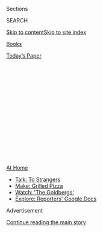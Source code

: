 <div id="app">

<div>

<div>

<div>

<div class="NYTAppHideMasthead css-1q2w90k e1suatyy0">

<div class="section css-ui9rw0 e1suatyy2">

<div class="css-eph4ug er09x8g0">

<div class="css-6n7j50">

</div>

<span class="css-1dv1kvn">Sections</span>

<div class="css-10488qs">

<span class="css-1dv1kvn">SEARCH</span>

</div>

[Skip to content](#site-content)[Skip to site
index](#site-index)

</div>

<div id="masthead-section-label" class="css-1wr3we4 eaxe0e00">

[Books](https://www.nytimes.com/section/books)

</div>

<div class="css-10698na e1huz5gh0">

</div>

</div>

<div id="masthead-bar-one" class="section hasLinks css-15hmgas e1csuq9d3">

<div class="css-uqyvli e1csuq9d0">

</div>

<div class="css-1uqjmks e1csuq9d1">

</div>

<div class="css-9e9ivx">

[](https://myaccount.nytimes.com/auth/login?response_type=cookie&client_id=vi)

</div>

<div class="css-1bvtpon e1csuq9d2">

[Today’s
Paper](https://www.nytimes.com/section/todayspaper)

</div>

</div>

</div>

</div>

<div data-aria-hidden="false">

<div id="site-content" data-role="main">

<div>

<div class="css-1aor85t" style="opacity:0.000000001;z-index:-1;visibility:hidden">

<div class="css-1hqnpie">

<div class="css-epjblv">

<span class="css-17xtcya">[Books](/section/books)</span><span class="css-x15j1o">|</span><span class="css-fwqvlz">‘Every
Work of American Literature Is About Race’: Writers on How We Got
Here</span>

</div>

<div class="css-k008qs">

<div class="css-1iwv8en">

<span class="css-18z7m18"></span>

<div>

</div>

</div>

<span class="css-1n6z4y">https://nyti.ms/3eFgj0w</span>

<div class="css-1705lsu">

<div class="css-4xjgmj">

<div class="css-4skfbu" data-role="toolbar" data-aria-label="Social Media Share buttons, Save button, and Comments Panel with current comment count" data-testid="share-tools">

  - 
  - 
  - 
  - 
    
    <div class="css-6n7j50">
    
    </div>

  - 
  - 

</div>

</div>

</div>

</div>

</div>

</div>

<div id="NYT_TOP_BANNER_REGION" class="css-13pd83m">

<div>

<div id="maps-athome-menu" class="section interactive-content interactive-size-medium css-1edisqu">

<div class="css-17ih8de interactive-body">

<div class="at-home-nav__innerContainer">

<div class="at-home-nav__title">

[At
Home](https://www.nytimes.com/spotlight/at-home?action=click&pgtype=Article&state=default&region=TOP_BANNER&context=at_home_menu)

</div>

  - [Talk: To
    Strangers](https://www.nytimes.com/2020/08/03/well/family/the-benefits-of-talking-to-strangers.html?action=click&pgtype=Article&state=default&region=TOP_BANNER&context=at_home_menu)
  - [Make: Grilled
    Pizza](https://www.nytimes.com/2020/08/01/at-home/coronavirus-make-pizza-on-a-grill.html?action=click&pgtype=Article&state=default&region=TOP_BANNER&context=at_home_menu)
  - [Watch: 'The
    Goldbergs'](https://www.nytimes.com/2020/07/31/arts/television/goldbergs-abc-stream.html?action=click&pgtype=Article&state=default&region=TOP_BANNER&context=at_home_menu)
  - [Explore: Reporters' Google
    Docs](https://www.nytimes.com/interactive/2020/at-home/even-more-reporters-editors-diaries-lists-recommendations.html?action=click&pgtype=Article&state=default&region=TOP_BANNER&context=at_home_menu)

</div>

</div>

</div>

</div>

</div>

<div id="top-wrapper" class="css-1sy8kpn">

<div id="top-slug" class="css-l9onyx">

Advertisement

</div>

[Continue reading the main
story](#after-top)

<div class="ad top-wrapper" style="text-align:center;height:100%;display:block;min-height:250px">

<div id="top" class="place-ad" data-position="top" data-size-key="top">

</div>

</div>

<div id="after-top">

</div>

</div>

<div>

<div id="sponsor-wrapper" class="css-1hyfx7x">

<div id="sponsor-slug" class="css-19vbshk">

Supported by

</div>

[Continue reading the main
story](#after-sponsor)

<div id="sponsor" class="ad sponsor-wrapper" style="text-align:center;height:100%;display:block">

</div>

<div id="after-sponsor">

</div>

</div>

<div class="css-186x18t">

</div>

<div class="css-9u9xp4 ehdk2mb0">

# ‘Every Work of American Literature Is About Race’: Writers on How We Got Here

</div>

Amid the most profound social upheaval since the 1960s, these novelists,
historians, poets, comedians and activists take a moment to look back to
the literature.

<div class="css-79elbk" data-testid="photoviewer-wrapper">

<div class="css-z3e15g" data-testid="photoviewer-wrapper-hidden">

</div>

<div class="css-1a48zt4 ehw59r15" data-testid="photoviewer-children">

![<span class="css-16f3y1r e13ogyst0" data-aria-hidden="true">Clockwise,
from top left: Bayard Rustin in New York City, August 1963; Tyra Wilson
and Kita Williams kneel outside Dallas City Hall in honor of George
Floyd, June 4, 2020; the novelist Jesmyn
Ward.</span><span class="css-cnj6d5 e1z0qqy90" itemprop="copyrightHolder"><span class="css-1ly73wi e1tej78p0">Credit...</span><span><span>Eddie
Adams/Associated Press; Lynda M. Gonzalez, via The Dallas Morning News,
via Associated Press; David Levenson, via Getty
Images</span></span></span>](https://static01.nyt.com/images/2020/07/05/books/review/05OnRace-Combo-03/05OnRace-Combo-03-articleLarge.jpg?quality=75&auto=webp&disable=upscale)

</div>

</div>

<div class="css-18e8msd">

<div class="css-vp77d3 epjyd6m0">

<div class="css-1baulvz">

Compiled by
[<span class="css-1baulvz last-byline" itemprop="name">Lauren
Christensen</span>](https://www.nytimes.com/by/lauren-christensen)

</div>

</div>

  - June 30,
    2020

  - 
    
    <div class="css-4xjgmj">
    
    <div class="css-pvvomx" data-role="toolbar" data-aria-label="Social Media Share buttons, Save button, and Comments Panel with current comment count" data-testid="share-tools">
    
      - 
      - 
      - 
      - 
        
        <div class="css-6n7j50">
        
        </div>
    
      - 
      - 
    
    </div>
    
    </div>

</div>

</div>

<div class="section meteredContent css-1r7ky0e" name="articleBody" itemprop="articleBody">

<div class="css-1fanzo5 StoryBodyCompanionColumn">

<div class="css-53u6y8">

*Almost 100 years ago, responding to the public outcry over the violent
drowning of a Black boy by a white mob at a public beach on Lake
Michigan, a citywide (multiracial but white-led) commission published
“The Negro in Chicago: A Study of Race Relations and a Race Riot.”*

*“Centuries of the Negro slave trade and of slavery as an institution …
placed a stamp upon the relations of the two races which it will require
many years to erase,” the nearly 700-page 1922 report began. “The past
is of value only as it aids in understanding the present; and an
understanding of the facts of the problem … is the first step toward its
solution.”*

*As protests spread across America once more, bringing to front pages
and the forefronts of our minds ugly truths about our country that
shouldn’t have been forgotten in the first place, we turn again to the
written record, to the literature. In an effort to deepen our
understanding of race and racism in America, we asked writers to share
with us the texts that have done the most to deepen theirs. Together
these histories, novels and verses have helped shape our collective
consciousness of a subject that is irreducible, and universal.*

## Gabriel Bump, *novelist*

Appreciating social movements in hindsight is a complicated endeavor.
Leaders like Martin Luther King Jr. and Harriet Tubman are often
whitewashed to appease modern sensibilities. Some, like [Bayard
Rustin](https://www.nytimes.com/1987/08/25/obituaries/bayard-rustin-is-dead-at-75-pacifist-and-a-rights-activist.html),
are almost forgotten entirely.

</div>

</div>

<div class="css-1fanzo5 StoryBodyCompanionColumn">

<div class="css-53u6y8">

I came across John D’Emilio’s **[LOST
PROPHET](https://www.nytimes.com/2003/11/09/books/the-organizer.html)**
(2003) by chance, in my local bookstore in college. I don’t often take
notes while reading for pleasure, but this time I made a detailed index
on the back flap, marking pages and lines I wanted to save for future
reference.

For example, did you know Rustin introduced Gandhian tactics of
nonviolent protest to Dr. King? Did you know he helped organize the
first Freedom Rides, the March on Washington for Jobs and Freedom, a
boycott of segregated New York City public schools?

As a young Black man with a temper, I credit Rustin with strengthening
my faith in pacifism. He was a Black queer Quaker from Pennsylvania who
went to jail for his sexuality and his refusal to fight in American
wars. When I myself came face to face with armored cops a few weeks ago,
I felt a powerful calm. I didn’t want to lash out. I wanted them to look
me in the eye and see I wasn’t afraid; I wasn’t going to move. They
could attack me, arrest me, shoot me with gas and rubber, and still, I
wasn’t going to move.

## Chimamanda Ngozi Adichie, *novelist and essayist*

**[UNEXAMPLED
COURAGE](https://www.nytimes.com/2019/02/07/books/review/richard-gergel-unexampled-courage.html)**
(2019), by Richard Gergel, is a remarkable book. In clear and elegant
prose, Gergel — a United States district judge in South Carolina —
strips legal cases of jargon and presents them as what they essentially
are: human drama. The result is intellectually and emotionally
satisfying. The author’s loving admiration of Judge J. Waties Waring —
who descended from slave-owning Confederates, but turned his back on
“the doctrine of white supremacy” in his courtroom — is obvious, but
the evidence for it is rendered so dispassionately that it feels apt. As
I finished it I felt deeply moved all around, but mostly by the
incredible courage of the ordinary Black Americans in the 1951 Briggs v.
Elliott case, over school segregation. Meticulously researched and full
of heart, this book is important at this time when the United States is
confronting its ever-present past.

## Clint Smith, *poet*

Ira Katznelson’s **[WHEN AFFIRMATIVE ACTION WAS
WHITE](https://www.nytimes.com/2005/08/28/books/review/when-affirmative-action-was-white-uncivil-rights.html)**
(2005) was one of the first books that helped me concretely understand
how racism was embedded into federal policy. In my American history
classes growing up, the New Deal had been celebrated as the great
catalyst of intergenerational opportunity and wealth for millions across
the country. And it was. What I had not been taught, however, was how
New Deal legislation was intentionally crafted to prevent millions of
Black Americans from having access to its benefits. As Katznelson
outlines, in the 1930s, 75 percent of Black workers in the South were
employed as either maids or farmworkers. People in those professions
were excluded for decades from social programs that set the minimum
wage, regulated work hours, created labor unions and Social Security —
which is to say, the programs that were the economic bedrock for
millions of White Americans.

</div>

</div>

<div class="css-1fanzo5 StoryBodyCompanionColumn">

<div class="css-53u6y8">

## Sandra Cisneros, *novelist*

Roxanne Dunbar-Ortiz’s **AN INDIGENOUS PEOPLES’ HISTORY OF THE UNITED
STATES** (2014) helped me clarify my place in this country. It confirmed
what had been told to me by my ancestors: that Indigenous peoples, from
the North Pole to the South, have been here since before the world was
known as round. As a conquering nation, the United States has rewritten
history to make people of the U.S. forget our past as natives to this
land. This is especially apparent in the Mexi-phobic, immigrant-phobic
policies of our time.

If every politician were to read and understand this book — which should
be required in every high school curriculum — we would have a
reconsideration of our current border policies and our practice of
detaining human beings in cages. Our present is made of a past of
genocide and colonialism. This book is necessary reading if we are to
move into a more humane future.

## Reginald Dwayne Betts, *poet*

Right now I’m rereading Marlon James’s **[BLACK LEOPARD, RED
WOLF](https://www.nytimes.com/2019/01/31/books/review/black-leopard-red-wolf-marlon-james.html)**
(2019). Wild that fantasy is where I turn to think about race and these
states. But the book’s first line, “The child is dead,” begins all our
troubles these days. George Floyd, still his mother’s son, calling for
her with his last breath. James’s book follows in the tradition of
Octavia Butler and Toni Morrison: In his world, like our own, everyone
is complicit. A few pages in, I remember that the one telling us what
has happened is in a cell — death and prison, aren’t these the sources
of this nation’s discontent? Name a story more American than that. And
still, the story gives me hope. On the first page is tragedy; the next
600 explore, challenge and critique an encyclopedia of phobias and isms,
in language so rich and a story so compelling that you aren’t even aware
the reading is making you wiser until it already has.

</div>

</div>

<div class="css-79elbk" data-testid="photoviewer-wrapper">

<div class="css-z3e15g" data-testid="photoviewer-wrapper-hidden">

</div>

<div class="css-1a48zt4 ehw59r15" data-testid="photoviewer-children">

![<span class="css-16f3y1r e13ogyst0" data-aria-hidden="true">From left:
James Baldwin at his London book launch, April 1972. An 11-year-old
protester, Elliot Logan, stands in front of a portrait of George Floyd
in Minneapolis, June 3,
2020.</span><span class="css-cnj6d5 e1z0qqy90" itemprop="copyrightHolder"><span class="css-1ly73wi e1tej78p0">Credit...</span><span>Popperfoto,
via Getty Images; Victor J. Blue for The New York
Times</span></span>](https://static01.nyt.com/images/2020/07/05/books/review/05OnRace-Combo/05OnRace-Combo-articleLarge.jpg?quality=75&auto=webp&disable=upscale)

</div>

</div>

<div class="css-1fanzo5 StoryBodyCompanionColumn">

<div class="css-53u6y8">

## Desus Nice & The Kid Mero, *late night co-hosts and authors*

**Desus:** As a child, I attended a program for extremely gifted
children. We were so advanced we read Richard Wright’s **BLACK BOY**
(1945) in third grade. I still have my copy and it’s in shambles,
because that became my favorite book. The vivid description of Richard’s
life in the South fascinated me — and, as a young boy in the Bronx, I
could still relate. His depiction of racist situations, and being called
the “N-word,” hit me; because at that age I too had already been called
the “N-word.” That book showed me Black people have been going through
the struggles I’d been going through forever.

**Mero:** I read **TO BE A SLAVE** (1968), by [Julius
Lester](https://www.nytimes.com/2018/01/19/obituaries/julius-lester-chronicler-of-black-america-is-dead-at-78.html),
illustrated by Tom Feelings, in around seventh grade. My teacher,
shout-out to Mr. Adeghe, was from Ghana and very passionate. All the
“American History” classes I took prior to that were all about
Pilgrims and Native Americans shaking hands and eating turkey. This book
was like a nuclear bomb of knowledge that made me connect even more with
my Afro-Latino identity and roots.

## Jill Leovy, *journalist*

For understanding the Jim Crow South, I always recommend **AFTER
FREEDOM** (1939), based on the anthropologist [Hortense
Powdermaker](https://www.nytimes.com/1970/06/17/archives/hortense-powdermaker-is-dead-an-authority-on-varied-cultures.html)’s
hard-won observations in Mississippi and the best of the great fieldwork
studies from that era. Less often read, although it ought to be more, is
Mark Schultz’s **THE RURAL FACE OF WHITE SUPREMACY: Beyond Jim Crow**
(2005). Schultz spent years on this oral history project, capturing the
fascinating personal stories of elderly black and white residents of a
Georgia county who spoke candidly about race relations in the first half
of the 20th century. For contemporary inner-city politics and violence
issues, check out Cid Martinez’s **THE NEIGHBORHOOD HAS ITS OWN RULES**
(2016), an astute analysis of activist politics in Los Angeles. Although
it is not about America, **INFORMAL JUSTICE IN DIVIDED SOCIETIES**
(2002), by Colin Knox and Rachel Monaghan, helped me place our domestic
race issues in a global context. Americans tend to view this country’s
racial situation as singular and distinct, but in the streets of Watts
ring echoes of Belfast and Cape Town.

</div>

</div>

<div class="css-1fanzo5 StoryBodyCompanionColumn">

<div class="css-53u6y8">

## Darryl Pinckney, *novelist and essayist*

Among the books I have gone back to in this historic moment are:
**DARKWATER: Voices From Within the Veil** (1920), by W.E.B. Du Bois,
because of his thoughtful insights 100 years ago into the very matters
that now call people into the streets at some risk; and **DARKNESS OVER
GERMANY: A Warning From History** (1943), by E. Amy Buller, because of
what she tells us about the mass psychology of fascism.

## Tressie McMillan Cottom, *sociologist and essayist*

Race is a living, breathing thing that morphs across time and context
and even our own understanding; so the most important books that have
shaped my understanding of race are tied to who I was at the time that I
read them. The list will change as I change, and that is as it should
be.

I read Anne Moody’s **COMING OF AGE IN MISSISSIPPI** (1969) as a child,
before I knew what memoir was. But still the book resonated with me, as
I already understood what it meant to be a Black girl in a world where
race and gender circumscribed who we could become. As a young adult, I
read **[A FINE
BALANCE](https://www.nytimes.com/1996/06/23/books/an-accidental-family.html)**
(1996), by Rohinton Mistry, and for the first time understood that
racism in the United States has genealogies other than the global slave
trade. (I immediately signed up for courses on South Asian studies at my
historically Black college.) As an adult, I think of Derrick Bell’s
science-fiction story **THE SPACE TRADERS** (1992) at least once a week,
mostly wishing everyone else had also read it so that we could stop
reliving its message. Finally, there is no book more important to
understanding the underpinnings of race, racism and uprisings right now
than a new book by William A. Darity Jr. and A. Kirsten Mullen, **FROM
HERE TO EQUALITY** (2020). ** Part history and part social policy, it
takes economic reparations for Black Americans seriously. I wish we
could say the same for America.

## Henry Louis Gates Jr., *historian and literary critic*

Few reading experiences on the history of race in America have been as
profound for me as the works of Eric Foner. From
**[RECONSTRUCTION](https://www.nytimes.com/1988/05/22/books/a-moment-of-terrifying-promise.html)**
(1988), ** his definitive study of the era, to last year’s tour de force
on the trio of constitutional amendments that established **[THE SECOND
FOUNDING](https://www.nytimes.com/2019/09/18/books/review/the-second-founding-eric-foner.html)**
after the Civil War, no one has done more since W.E.B. Du Bois’s **BLACK
RECONSTRUCTION IN AMERICA** (1935) to refute the racist fabrications of
previous generations of Lost Cause “scholars.” In rescuing the facts
about the promise and violent overthrow of our country’s most thrilling
experiment in interracial democracy, Foner has proved that no one set of
historians has the final word. “The slave went free; stood a brief
moment in the sun; then moved back again toward slavery,” Du Bois wrote
— succinctly, poetically and so very sadly — of the period of
Reconstruction’s nakedly racist rollback (perversely named “Redemption”)
that ushered in nearly a century of Jim Crow.

I’m also inspired by a new generation of scholars — from Kimberlé
Crenshaw’s **CRITICAL RACE THEORY** (1995) to Martha Jones’s
**VANGUARD** (2020) — who are shining a light on this crucial chapter in
our story, pointing out its harbingers in earlier efforts to circumvent
the 13th, 14th and 15th Amendments (especially voter suppression). As
dark and unsettling forces attempt to roll back the gains of what
historians sometimes call “The Second Reconstruction” of the 1960s, and
as tyrannical impulses seek to curtail our most foundational and sacred
constitutional rights, let us look to these examples of great
scholarship, which preserve the noble tale of the triumphant
determination of black people to rise undiminished out of the ashes of
racial repression, violence and
lynching.

</div>

</div>

<div class="css-79elbk" data-testid="photoviewer-wrapper">

<div class="css-z3e15g" data-testid="photoviewer-wrapper-hidden">

</div>

<div class="css-1a48zt4 ehw59r15" data-testid="photoviewer-children">

<div class="css-1xdhyk6 erfvjey0">

<span class="css-1ly73wi e1tej78p0">Image</span>

<div class="css-zjzyr8">

<div data-testid="lazyimage-container" style="height:257.77777777777777px">

</div>

</div>

</div>

<span class="css-16f3y1r e13ogyst0" data-aria-hidden="true">Clockwise
from left: Derrick Bell, the first tenured black professor at Harvard
Law School, took an unpaid leave of absence in 1990 to protest the
school’s racist hiring practices; the author Zora Neale Hurston,
November 1934; Black Lives Matter protesters march the length of
Manhattan, June 3,
2020.</span><span class="css-cnj6d5 e1z0qqy90" itemprop="copyrightHolder"><span class="css-1ly73wi e1tej78p0">Credit...</span><span>Steve
Liss/The LIFE Images Collection, via Getty Images; Beinecke Library,
Yale University, Van Vechten Trust; Ashley Gilbertson for The New York
Times</span></span>

</div>

</div>

<div class="css-1fanzo5 StoryBodyCompanionColumn">

<div class="css-53u6y8">

## Danzy Senna, *novelist*

Every work of American literature is about race, whether the writer
knows it or not. That said, these are some nonfiction books that have
given me necessary tools to think about our culture. In college I read
both [bell
hooks](https://www.nytimes.com/2019/02/28/books/bell-hooks-min-jin-lee-aint-i-a-woman.html)’s
**BLACK LOOKS** (1992) ** and Donald Bogle’s **[TOMS, COONS, MULATTOES,
MAMMIES &
BUCKS](https://www.nytimes.com/1973/06/09/archives/greater-expectations-books-of-the-times-liberation-from-illusions.html)**
(1973), and was never the same. Toni Morrison’s **[PLAYING IN THE
DARK](https://www.nytimes.com/1992/04/05/books/the-clearest-eye.html)**
(1992) is utter genius, revealing through literary analysis how
whiteness doesn’t exist without blackness. [Nella
Larsen](https://www.nytimes.com/2001/02/18/books/on-writers-and-writing-authentic-american.html)’s
**QUICKSAND** (1928) and **PASSING** (1929), both published during the
Harlem Renaissance, feel just as contemporary and lucid today in their
portrayal of mixed-race women and the perils of white passing. More
recently, I have been enamored by the brilliance of both Hilton Als’s
**[WHITE
GIRLS](https://www.nytimes.com/2013/11/10/books/review/white-girls-by-hilton-als.html)**
(2013) and Margo Jefferson’s
**[NEGROLAND](https://www.nytimes.com/2015/09/20/books/review/margo-jeffersons-negroland-a-memoir.html)**
(2015)*.*

</div>

</div>

<div class="css-1fanzo5 StoryBodyCompanionColumn">

<div class="css-53u6y8">

## Mitchell Duneier, *sociologist*

Gunnar Myrdal’s massive sociological study **AN AMERICAN DILEMMA**
(1944) saw “the Negro problem” as something that could never be
understood through data about black living conditions alone, but as a
phenomenon of the majority’s power. It was a moral situation in which
conflicting values were held both within the white population and,
importantly, within white individuals themselves.

If change did not come about, Myrdal predicted uprisings. “America can
never more regard its Negroes as a patient, submissive minority,” he
writes. “They will organize for defense and offense. … They have the
advantage that they can fight wholeheartedly.”

Myrdal perceptively noted that the average white Northerner did not
understand racism as something in which he or she was taking part every
day. But he also argued that whites were deeply troubled by the
contradiction between their egalitarian principles and their attitude
toward black citizens. This was the “American dilemma.”

There is much value in this big book, but even more to be learned today
from Myrdal’s naïveté. By the time of the civil rights movement, it had
become clear to a new generation of critics that the whites Myrdal had
interviewed — perhaps like many today who are rushing to issue public
statements or participating in multiracial rallies — were still
perfectly capable of compartmentalizing words and deeds, living with
moral dissonance.

## Valeria Luiselli, *novelist and essayist*

So-called third-world problems — hunger, poverty, violence — are often
explained as a result of particular “political cultures” endemic to
specific nations. But while partly true, that narrative is also
reductionist. All countries interact with other countries, and most
“developing” nations have to sustain unequal relations with larger
powers that systematically abuse them through military interventions,
economic sanctions or unequal treatises. The borderlands between Mexico
and the United States are a clear and poignant example of this
interrelatedness. In **THE FEMICIDE MACHINE** (2012), Sergio González
Rodríguez focuses on Ciudad Juárez, across the border from El Paso,
Texas, where the rate of femicides started escalating drastically in the
early 1990s, after decades of mutually accorded industrialization
programs that resulted in NAFTA. “The Femicide Machine” discusses the
politics of killing women for being women not within the oversimplifying
framework of Mexican culture alone, but as a result of the economic
interactions between Mexico and the U.S., and the geopolitical
conditions that fuel them.

## Eddie S. Glaude Jr., *professor*

I find myself these days reaching for James Baldwin’s **NO NAME IN THE
STREET** (1972), his first book after Dr. King’s assassination, which
broke him. Shadowed by grief and trauma, this memoir is as fragmented as
Baldwin’s memories. “Much, much, much has been blotted out,” he writes,
“coming back only lately in bewildering and untrustworthy flashes.”
The book is also Baldwin’s attempt to come to terms with America’s
latest betrayal of Black people, and his effort to muster the energy and
the faith to keep fighting — to give Black people the language to keep
fighting. The prose is angry, because Baldwin is profoundly wounded. If
“The Fire Next Time” (1963) was prophetic, “No Name in the Street” was
the reckoning.

## Albert Woodfox, *activist*

I read **THE NATURE OF PREJUDICE** (1954), by Gordon W. Allport,
sometime in the ’70s, while I was in prison. This book had the greatest
impact on my ability to understand the difference between prejudice and
racism. Prejudice is a normal reaction to the unknown. Racism is a
premeditated sickness.

</div>

</div>

<div class="css-1fanzo5 StoryBodyCompanionColumn">

<div class="css-53u6y8">

## Kerri Greenidge, *historian*

Harriet Jacobs’s **INCIDENTS IN THE LIFE OF A SLAVE GIRL** (1861), for
its sophisticated critique of slavery, 19th-century feminism and the
gendered nature of white supremacy. Paula Giddings’s **WHEN AND WHERE I
ENTER** (1984), for the groundbreaking nature of her research, and
because in the post-Kerner Commission era, when black women were blamed
for “the state of the black family” and stereotyped as “welfare queens,”
Giddings provided historical context for understanding the black women I
knew as a child. Robin D.G. Kelley’s **HAMMER AND HOE** (1990) managed
to contextualize black radical politics within a rural, Southern and
Marxist framework, challenging the liberal argument that civil rights
was concerned only with integrated lunch counters, not the dismantling
of global racial capitalism.

## Carol Anderson, *historian*

Jesmyn Ward’s **[SING, UNBURIED,
SING](https://www.nytimes.com/2017/09/05/books/review-sing-unburied-sing-jesmyn-ward.html)**
(2017); Isabel Wilkerson’s **[THE WARMTH OF OTHER
SUNS](https://www.nytimes.com/2010/09/05/books/review/Oshinsky-t.html)**
(2010); Kiese Laymon’s
**[HEAVY](https://www.nytimes.com/2018/11/13/books/review/kiese-laymon-heavy.html)**
(2018); David Oshinsky’s **WORSE THAN SLAVERY** (1996); Claudia
Rankine’s
**[CITIZEN](https://www.nytimes.com/2014/12/28/books/review/claudia-rankines-citizen.html)**
(2014); J. Mills Thornton’s **DIVIDING LINES** (2002); John W. Dower’s
**WAR WITHOUT MERCY** (1986); Patrick Phillips’s **[BLOOD AT THE
ROOT](https://www.nytimes.com/2016/09/15/books/review-blood-at-the-root-a-tale-of-racial-cleansing-close-to-home.html)**
(2016); Françoise Hamlin’s **CROSSROADS AT CLARKSDALE** (2012); Joshua
Bloom and Waldo E. Martin Jr.’s **BLACK AGAINST EMPIRE** (2013).

Each speaks, in some way, to the power of racism, and sometimes just
sheer, raw, unadulterated anti-blackness, in destroying millions upon
millions of lives. Each also lays out the power of the refusal to accept
subjugation. And that the subsequent and ongoing battles between
anti-blackness and freedom are
messy.

</div>

</div>

<div class="css-79elbk" data-testid="photoviewer-wrapper">

<div class="css-z3e15g" data-testid="photoviewer-wrapper-hidden">

</div>

<div class="css-1a48zt4 ehw59r15" data-testid="photoviewer-children">

<div class="css-1xdhyk6 erfvjey0">

<span class="css-1ly73wi e1tej78p0">Image</span>

<div class="css-zjzyr8">

<div data-testid="lazyimage-container" style="height:257.77777777777777px">

</div>

</div>

</div>

<span class="css-16f3y1r e13ogyst0" data-aria-hidden="true">Protesters
gather for a silent march outside the Brooklyn Museum, June 14,
2020.</span><span class="css-cnj6d5 e1z0qqy90" itemprop="copyrightHolder"><span class="css-1ly73wi e1tej78p0">Credit...</span><span>Demetrius
Freeman for The New York Times</span></span>

</div>

</div>

<div class="css-1fanzo5 StoryBodyCompanionColumn">

<div class="css-53u6y8">

## Morgan Jerkins, *essayist and memoirist*

**TELL MY HORSE: Voodoo and Life in Haiti and Jamaica** (1938), by Zora
Neale Hurston (1938): Determined to tell the stories of Black people
outside of distant, scientific analysis, Hurston writes of her
experiences of spiritual practices in these two Caribbean nations.

**SING, UNBURIED, SING,** by Jesmyn Ward: This is one of the best novels
I’ve ever read. Set in Mississippi, it involves an odyssey to the
notorious Parchman Farm penitentiary to pick up a lover; a ghost who
haunts an elderly former inmate at said prison; and a young boy who
observes it all.

**[MINOR
FEELINGS](https://www.nytimes.com/2020/02/17/books/review-minor-feelings-cathy-park-hong.html)**
(2020), by Cathy Park Hong: This wonderfully crafted essay collection is
a necessary read for those who want to understand Asian-American
experiences — as well as immigration and migration, intergenerational
trauma and even
anti-Blackness.

</div>

</div>

<div class="css-1fanzo5 StoryBodyCompanionColumn">

<div class="css-53u6y8">

**[THICK](https://www.nytimes.com/2019/02/12/books/review/thick-tressie-mcmillan-cottom.html)**
(2019), by Tressie McMillan Cottom: In her second book, the sociologist,
a savant and wordsmith, addresses the intersections of race, gender and
class with enviable grace and
confidence.

**[CANNIBAL](https://www.nytimes.com/2018/11/30/t-magazine/black-women-writers.html)**
(2016), by Safiya Sinclair: One of my favorite poetry collections.
Sinclair covers so much ground: her Jamaican background, spirituality,
womanhood, America, race relations. She laces words together in a
beautiful tapestry, full of history, life, death and, most of all,
renewal.

## Natalie Diaz, *poet*

Reading is a way of practicing the imagination necessary to broaden our
capacities to understand ourselves and others. These four books
constellate conversations that have long been held separate from one
another, lest their accumulation create an energy perilous to the
colony: Simone Browne’s **DARK MATTERS** (2017), Dina Gilio-Whitaker’s
**AS LONG AS GRASS GROWS** (2019), Dolores Dorantes’s **STYLE** (2016)
and Mahmoud Darwish’s **JOURNAL OF AN ORDINARY GRIEF** (1973). Each book
exists separately within its own conditions, while taking on exponential
meaning in relation to one
another.

## David Treuer, *novelist and historian*

**[BELOVED](https://archive.nytimes.com/www.nytimes.com/books/98/01/11/home/14013.html?mcubz=3)**
(1987), by Toni Morrison: I read this when I was 19. No book, no matter
the intelligence behind it, can put the reader into the position of
unfreedom in which African-Americans lived as enslaved people. Morrison,
I think, knew this. What “Beloved” taught me to see and to feel was what
it might be like to have the things we think of as universally human —
in this case, a mother’s love for her children — twisted and deformed by
the institution and experience of slavery.

**[CUSTER DIED FOR YOUR
SINS](https://www.nytimes.com/1969/11/09/archives/custer-died-for-your-sins-an-indian-manifesto-by-vine-deloria-jr.html)**
(1969): In this essay collection, the lawyer and activist Vine Deloria
Jr. shouts, chides, teases and preaches about the pain and absurdity of
being Native American in a modern world.

**NOTES OF A NATIVE SON** (1958), by James Baldwin: No other writer has
written as lucidly, powerfully and productively about what it means to
be black in America — and, as a result, what this country means.

**[ONE HUNDRED YEARS OF
SOLITUDE](https://www.nytimes.com/1970/03/08/archives/one-hundred-years-of-solitude-memory-and-prophecy-illusion-and.html)**
(1967), by Gabriel García Márquez: Billed as a Latin American fantasy,
the Colombian-Mexican author’s magical-realist epic is as much an
American fantasy, about the lives caught in the web of 19th- and
20th-century colonialism.

</div>

</div>

<div class="css-1fanzo5 StoryBodyCompanionColumn">

<div class="css-53u6y8">

## Thomas Chatterton Williams, *memoirist and critic*

There are several dozen books explicitly about race in America that have
left lifelong marks on me, but only two have reversed the course of my
own thought. The first is [Albert
Murray](https://www.nytimes.com/2013/08/20/books/albert-murray-essayist-who-challenged-the-conventional-dies-at-97.html)’s
**THE OMNI-AMERICANS** (1970). ** Murray’s argument is simple but
profound: America is a mongrel nation, both culturally and in its DNA.
Though we may come up with all kinds of methods to obscure this basic
truth, “any fool can see,” he writes, “that the white people are not
really white, and that black people are not black.”

The second is **RACECRAFT** (2012), by Barbara J. Fields and Karen Elise
Fields. The Fields sisters prove with witty, withering brilliance that
racism — and the ideology of white supremacy, rooted in economic
exploitation — creates race, and not the other way around.

Finally, though it’s trans-Atlantic in scope, the British sociologist
[Paul
Gilroy](https://www.nytimes.com/2019/03/14/arts/paul-gilroy-holberg-prize.html)’s
monumental work **AGAINST RACE** (2000) argues that race is not
something intrinsic and immutable but something fluid, illusory and
imposed, “an afterimage — a lingering effect of looking too casually
into the damaging glare emanating from colonial conflicts at home and
abroad.”

All three books convinced me that we will never transcend racism so long
as we continue to reify the illusory, inherently hierarchical color
categories that it gives us.

## Richard Rothstein, *historian*

Whites may find it challenging to confront stereotypes and comprehend
the deeply embedded legacies of slavery and Jim Crow, but even harder is
embracing remedies, because seemingly race-neutral policies perpetuate
our racial caste system. With engaging profiles of housing advocates and
the opposition they face, Conor Dougherty’s **[GOLDEN
GATES](https://www.nytimes.com/2020/02/14/books/review/golden-gates-housing-conor-dougherty.html)**
(2020) focuses on California, but has lessons for all metropolitan
areas. Smugly deeming itself racially progressive, the state allows
high-wage employment (mostly for whites and educated immigrants) to grow
faster than housing supply, ensuring that priced-out black and Hispanic
families will suffer greater homelessness and displacement to
job-starved distant suburbs. Segregation increases as voters enact local
zoning codes to prevent new home-building, but those in desperate need
of housing can’t register to vote in the no-growth towns that ban them.
That’s structural racism.

</div>

</div>

<div>

</div>

<div class="css-1fanzo5 StoryBodyCompanionColumn">

<div class="css-53u6y8">

*Follow New York Times Books on*
[*Facebook*](https://www.facebook.com/nytbooks/)*,*
[*Twitter*](https://twitter.com/nytimesbooks) *and*
[*Instagram*](https://www.instagram.com/nytbooks/)*, sign up for* [*our
newsletter*](https://www.nytimes.com/newsletters/books-review) *or*
[*our literary
calendar*](https://www.nytimes.com/interactive/2017/books/books-calendar.html)*.
And listen to us on the* [*Book Review
podcast*](https://www.nytimes.com/column/book-review-podcast)*.*

</div>

</div>

</div>

<div>

</div>

<div>

</div>

<div>

</div>

<div>

<div id="bottom-wrapper" class="css-1ede5it">

<div id="bottom-slug" class="css-l9onyx">

Advertisement

</div>

[Continue reading the main
story](#after-bottom)

<div id="bottom" class="ad bottom-wrapper" style="text-align:center;height:100%;display:block;min-height:90px">

</div>

<div id="after-bottom">

</div>

</div>

</div>

</div>

</div>

## Site Index

<div>

</div>

## Site Information Navigation

  - [© <span>2020</span> <span>The New York Times
    Company</span>](https://help.nytimes.com/hc/en-us/articles/115014792127-Copyright-notice)

<!-- end list -->

  - [NYTCo](https://www.nytco.com/)
  - [Contact
    Us](https://help.nytimes.com/hc/en-us/articles/115015385887-Contact-Us)
  - [Work with us](https://www.nytco.com/careers/)
  - [Advertise](https://nytmediakit.com/)
  - [T Brand Studio](http://www.tbrandstudio.com/)
  - [Your Ad
    Choices](https://www.nytimes.com/privacy/cookie-policy#how-do-i-manage-trackers)
  - [Privacy](https://www.nytimes.com/privacy)
  - [Terms of
    Service](https://help.nytimes.com/hc/en-us/articles/115014893428-Terms-of-service)
  - [Terms of
    Sale](https://help.nytimes.com/hc/en-us/articles/115014893968-Terms-of-sale)
  - [Site
    Map](https://spiderbites.nytimes.com)
  - [Help](https://help.nytimes.com/hc/en-us)
  - [Subscriptions](https://www.nytimes.com/subscription?campaignId=37WXW)

</div>

</div>

</div>

</div>
